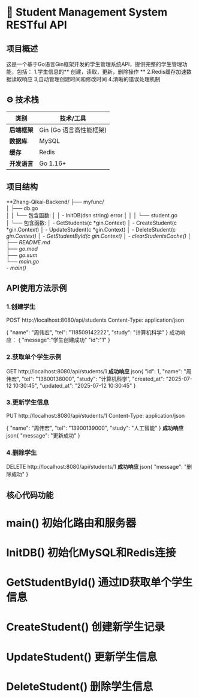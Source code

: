 # 🚀 Student Management System RESTful API

## 项目概述
这是一个基于Go语言Gin框架开发的学生管理系统API，提供完整的学生管理功能，包括：
1.学生信息的** 创建，读取，更新，删除操作 **
2.Redis缓存加速数据读取响应
3,自动管理创建时间和修改时间
4.清晰的错误处理机制
## ⚙️ 技术栈
| **类别**       | **技术/工具**              |
|----------------|---------------------------|
| **后端框架**   | Gin (Go 语言高性能框架)    |
| **数据库**     | MySQL                     |
| **缓存**       | Redis                     |
| **开发语言**   | Go 1.16+                  |


## 项目结构


**Zhang-Qikai-Backend/
├── myfunc/                 
│   ├── db.go               
│   │   └── 包含函数:
│   │       - InitDB(dsn string) error
│   │
│   └── student.go          
│       └── 包含函数:
│           - GetStudents(c *gin.Context)
│           - CreateStudent(c *gin.Context)
│           - UpdateStudent(c *gin.Context)
│           - DeleteStudent(c *gin.Context)
│           - GetStudentById(c *gin.Context)
│           - clearStudentsCache()
│
├── README.md            
├── go.mod                 
├── go.sum               
└── main.go                
        - main()**


## API使用方法示例

### 1.创建学生

 POST http://localhost:8080/api/students 
Content-Type: application/json

{
  "name": "周伟宏",
  "tel": "118509142222",
  "study": "计算机科学"
}
成功响应：
{
    "message":"学生创建成功"
    "id":"1"
}

### 2.获取单个学生示例
GET http://localhost:8080/api/students/1 
**成功响应**
json{
    "id": 1,
  "name": "周伟宏",
  "tel": "13800138000",
  "study": "计算机科学",
  "created_at": "2025-07-12 10:30:45",
  "updated_at": "2025-07-12 10:30:45"
}

### 3.更新学生信息
PUT http://localhost:8080/api/students/1 
Content-Type: application/json

{
  "name": "周伟宏",
  "tel": "13900139000",
  "study": "人工智能"
}
**成功响应**
json{
    "message": "更新成功"
}

### 4.删除学生
 DELETE http://localhost:8080/api/students/1 
**成功响应**
json{
     "message": "删除成功"
}

## 核心代码功能
main() 初始化路由和服务器
===============================================================
InitDB() 初始化MySQL和Redis连接
===============================================================
GetStudentById() 通过ID获取单个学生信息
===============================================================
CreateStudent()  创建新学生记录
===============================================================
UpdateStudent()  更新学生信息
===============================================================
DeleteStudent()  删除学生信息
===============================================================
